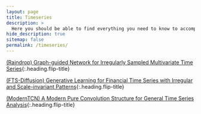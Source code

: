 ```yaml
---
layout: page
title: Timeseries
description: >
  Here you should be able to find everything you need to know to accomplish the most common tasks when blogging with Hydejack.
hide_description: true
sitemap: false
permalink: /timeseries/
---
```


[(Raindrop) Graph-guided Network for Irregularly Sampled Multivariate Time Series]{:.heading.flip-title}

[(FTS-Diffusion) Generative Learning for Financial Time Series with Irregular and Scale-invariant Patterns]{:.heading.flip-title}

[(ModernTCN) A Modern Pure Convolution Structure for General Time Series Analysis]{:.heading.flip-title}




[(Raindrop) Graph-guided Network for Irregularly Sampled Multivariate Time Series]: /timeseries/_posts/2024-02-09-Raindrop.md

[(FTS-Diffusion) Generative Learning for Financial Time Series with Irregular and Scale-invariant Patterns]: /timeseries/_posts/2024-02-13-FTS-Diffusion.md

[(ModernTCN) A Modern Pure Convolution Structure for General Time Series Analysis]: /timeseries/2024-02-14-ModernTCN.md